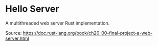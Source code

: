 # Hello Server

A multithreaded web server Rust implementation.

Source: https://doc.rust-lang.org/book/ch20-00-final-project-a-web-server.html

